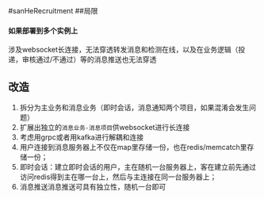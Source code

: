 #sanHeRecruitment
##局限
#### 如果部署到多个实例上
涉及websocket长连接，无法穿透转发消息和检测在线，以及在业务逻辑（投递，审核通过/不通过）等的消息推送也无法穿透

## 改造
1. 拆分为主业务和消息业务（即时会话，消息通知两个项目，如果混淆会发生问题）
2. 扩展出独立的` 消息业务-消息项目 `供websocket进行长连接
3. 考虑用grpc或者用kafka进行解耦和连接
4. 用户连接到消息服务器上不仅在map里存储一份，也在redis/memcatch里存储一份；
5. 即时会话：建立即时会话的用户，主在随机一台服务器上，客在建立前先通过访问redis得到主在哪一台上，然后与主连接在同一台服务器上；
6. 消息推送消息推送可具有独立性，随机一台即可

